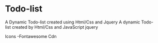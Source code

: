 # Todo-list
A Dynamic Todo-list created using Html/Css and Jquery
A dynamic Todo-list created by Html/Css and JavaScript jquery

Icons -Fontawesome Cdn
